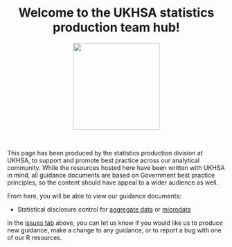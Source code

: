 <h1 align="center">Welcome to the UKHSA statistics production team hub!</h1>


<p align="center">
    <img src="https://github.com/UKHSA-Statistics-Production/knowledge-hub/blob/main/-%20assets/Hex/hex.png?raw=true" alt="" width="200" align="center">
</p>

<br>

This page has been produced by the statistics production division at UKHSA, to support and promote best practice across our analytical community. While the resources hosted here have been written with UKHSA in mind, all guidance documents are based on Government best practice principles, so the content should have appeal to a wider audience as well. 


From here, you will be able to view our guidance documents:

* Statistical disclosure control for [aggregate data](https://htmlpreview.github.io/?https://github.com/UKHSA-Statistics-Production/knowledge-hub/blob/main/Disclosure%20control/Disclosure-control-for-aggregate-data.html) or [microdata](https://htmlpreview.github.io/?https://github.com/UKHSA-Statistics-Production/knowledge-hub/blob/main/Disclosure%20control/Disclosure-control-for-microdata.html) 

In the [issues tab](https://github.com/UKHSA-Statistics-Production/guidance-and-resources/issues/new/choose) above, you can let us know if you would like us to produce new guidance, make a change to any guidance, or to report a bug with one of our R resources. 

